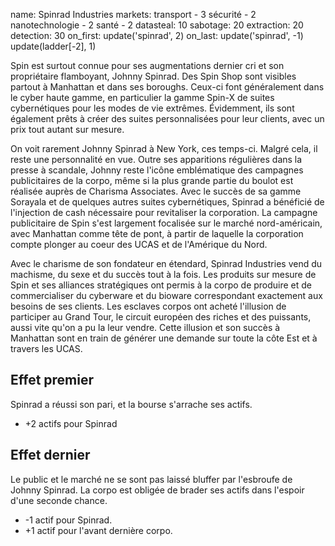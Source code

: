 name: Spinrad Industries
markets:
    transport - 3
    sécurité - 2
    nanotechnologie - 2
    santé - 2
datasteal: 10
sabotage: 20
extraction: 20
detection: 30
on_first:
    update('spinrad', 2)
on_last:
    update('spinrad', -1)
    update(ladder[-2], 1)   

Spin est surtout connue pour ses augmentations dernier cri et son propriétaire flamboyant, Johnny Spinrad. Des Spin Shop sont visibles partout à Manhattan et dans ses boroughs. Ceux-ci font généralement dans le cyber haute gamme, en particulier la gamme Spin-X de suites cybernétiques pour les modes de vie extrêmes. Évidemment, ils sont également prêts à créer des suites personnalisées pour leur clients, avec un prix tout autant sur mesure.

On voit rarement Johnny Spinrad à New York, ces temps-ci. Malgré cela, il reste une personnalité en vue. Outre ses apparitions régulières dans la presse à scandale, Johnny reste l'icône emblématique des campagnes publicitaires de la corpo, même si la plus grande partie du boulot est réalisée auprès de Charisma Associates. Avec le succès de sa gamme Sorayala et de quelques autres suites cybernétiques, Spinrad a bénéficié de l'injection de cash nécessaire pour revitaliser la corporation. La campagne publicitaire de Spin s'est largement focalisée sur le marché nord-américain, avec Manhattan comme tête de pont, à partir de laquelle la corporation compte plonger au coeur des UCAS et de l'Amérique du Nord.

Avec le charisme de son fondateur en étendard, Spinrad Industries vend du machisme, du sexe et du succès tout à la fois. Les produits sur mesure de Spin et ses alliances stratégiques ont permis à la corpo de produire et de commercialiser du cyberware et du bioware correspondant exactement aux besoins de ses clients. Les esclaves corpos ont acheté l'illusion de participer au Grand Tour, le circuit européen des riches et des puissants, aussi vite qu'on a pu la leur vendre. Cette illusion et son succès à Manhattan sont en train de générer une demande sur toute la côte Est et à travers les UCAS.

## Effet premier
Spinrad a réussi son pari, et la bourse s'arrache ses actifs.

* +2 actifs pour Spinrad

## Effet dernier
Le public et le marché ne se sont pas laissé bluffer par l'esbroufe de Johnny Spinrad. La corpo est obligée de brader ses actifs dans l'espoir d'une seconde chance.

* -1 actif pour Spinrad.
* +1 actif pour l'avant dernière corpo.
